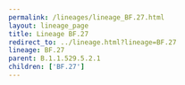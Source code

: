 ```yaml
---
permalink: /lineages/lineage_BF.27.html
layout: lineage_page
title: Lineage BF.27
redirect_to: ../lineage.html?lineage=BF.27
lineage: BF.27
parent: B.1.1.529.5.2.1
children: ['BF.27']
---
```

